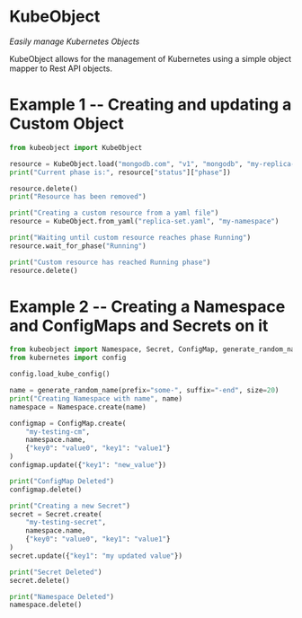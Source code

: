 # KubeObject

_Easily manage Kubernetes Objects_

KubeObject allows for the management of Kubernetes using a simple object mapper to Rest API objects.

# Example 1 -- Creating and updating a Custom Object

``` python
from kubeobject import KubeObject

resource = KubeObject.load("mongodb.com", "v1", "mongodb", "my-replica-set", "my-namespace")
print("Current phase is:", resource["status"]["phase"])

resource.delete()
print("Resource has been removed")

print("Creating a custom resource from a yaml file")
resource = KubeObject.from_yaml("replica-set.yaml", "my-namespace")

print("Waiting until custom resource reaches phase Running")
resource.wait_for_phase("Running")

print("Custom resource has reached Running phase")
resource.delete()
```

# Example 2 -- Creating a Namespace and ConfigMaps and Secrets on it

``` python
from kubeobject import Namespace, Secret, ConfigMap, generate_random_name
from kubernetes import config

config.load_kube_config()

name = generate_random_name(prefix="some-", suffix="-end", size=20)
print("Creating Namespace with name", name)
namespace = Namespace.create(name)

configmap = ConfigMap.create(
    "my-testing-cm",
    namespace.name,
    {"key0": "value0", "key1": "value1"}
)
configmap.update({"key1": "new_value"})

print("ConfigMap Deleted")
configmap.delete()

print("Creating a new Secret")
secret = Secret.create(
    "my-testing-secret",
    namespace.name,
    {"key0": "value0", "key1": "value1"}
)
secret.update({"key1": "my updated value"})

print("Secret Deleted")
secret.delete()

print("Namespace Deleted")
namespace.delete()
```
